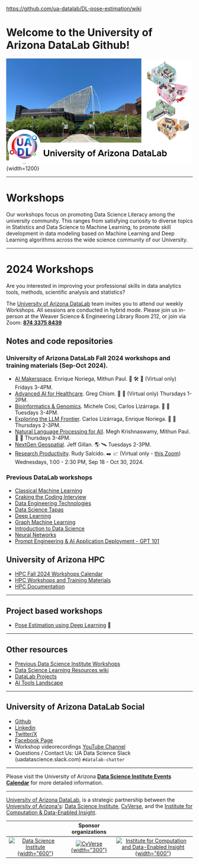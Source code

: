 https://github.com/ua-datalab/DL-pose-estimation/wiki
# Welcome to the University of Arizona DataLab Github!

![UA DataLab](images/UADL_Composition.png){width=1200}

***

# Workshops

Our workshops focus on promoting Data Science Literacy among the university community. This ranges from satisfying curiosity to diverse topics in Statistics and Data Science to Machine Learning, to promote skill development in data modeling based on Machine Learning and Deep Learning algorithms across the wide science community of our University.


***

# 2024 Workshops

Are you interested in improving your professional skills in data analytics tools, methods, scientific analysis and statistics?

The [University of Arizona DataLab](https://www.datascience.arizona.edu/education/uarizona-data-lab) team invites you to attend our weekly Workshops. All sessions are conducted in hybrid mode. Please join us in-person at the Weaver Science & Engineering Library Room 212, or join via Zoom: [**874 3375 8439**](https://arizona.zoom.us/s/87433758439)


## Notes and code repositories  

### University of Arizona DataLab Fall 2024 workshops and training materials (Sep-Oct 2024).

* [AI Makerspace](https://github.com/ua-datalab/AI-Makerspace). Enrique Noriega, Mithun Paul. :toolbox: :hammer_and_wrench: :robot: (Virtual only) Fridays 3-4PM. 
* [Advanced AI for Healthcare](https://github.com/ua-datalab/ai-healthcare/tree/main). Greg Chism. :robot: :hospital: (Virtual only) Thursdays 1-2PM. 
* [Bioinformatics & Genomics](https://github.com/ua-datalab/Bioinformatics/wiki). Michele Cosi, Carlos Lizárraga. :dna: :microscope: Tuesdays 3-4PM.  
* [Exploring the LLM Frontier](https://github.com/ua-datalab/Generative-AI/wiki).  Carlos Lizárraga, Enrique Noriega. :robot: :thought_balloon: Thursdays 2-3PM.
* [Natural Language Processing for All](https://github.com/ua-datalab/NLP-Speech).  Megh Krishnaswamy, Mithun Paul.  :robot: :speech_balloon:  Thursdays 3-4PM.
* [NextGen Geospatial](https://github.com/ua-datalab/Geospatial_Workshops/wiki). Jeff Gillan.  :earth_americas: :artificial_satellite: Tuesdays 2-3PM.
* [Research Productivity](https://www.datascience.arizona.edu/education/arizona-data-lab/research-productivity). Rudy Salcido. :black_nib: :chart_with_upwards_trend: (Virtual only - [this Zoom](https://arizona.zoom.us/j/88392544576?from=addon)) Wednesdays, 1:00 - 2:30 PM, Sep 18 - Oct 30, 2024. 


### Previous DataLab workshops

* [Classical Machine Learning](https://github.com/ua-datalab/MLWorkshops/wiki)
* [Craking the Coding Interview](https://github.com/ua-datalab/cracking_the_coding_interview)
* [Data Engineering Technologies](https://github.com/ua-datalab/DataEngineering)
* [Data Science Tapas](https://github.com/ua-datalab/DataScienceTapas/wiki)
* [Deep Learning](https://github.com/ua-datalab/DLWorkshops/wiki)
* [Graph Machine Learning](https://github.com/ua-datalab/GraphML)
* [Introduction to Data Science](https://github.com/ua-datalab/Workshops/wiki)
* [Neural Networks](https://github.com/ua-datalab/NeuralNetworks/wiki)
* [Prompt Engineering & AI Application Deployment - GPT 101](https://ua-data7.github.io/introllms/)

## University of Arizona HPC

* [HPC Fall 2024 Workshops Calendar](https://hpcdocs.hpc.arizona.edu/events/calendar/)
* [HPC Workshops and Training Materials](https://hpcdocs.hpc.arizona.edu/events/workshop_materials/)
* [HPC Documentation](https://hpcdocs.hpc.arizona.edu/)


***

## Project based workshops

* [Pose Estimation using Deep Learning](https://github.com/ua-datalab/DL-pose-estimation/wiki) :rat:

****

## Other resources

* [Previous Data Science Institute Workshops](https://workshops-uad7.github.io/)
* [Data Science Learning Resources wiki](https://github.com/ua-data7/LearningResources/wiki)
* [DataLab Projects](https://github.com/clizarraga-UAD7/DataScienceLab/wiki/Data-Lab-Projects)
* [AI Tools Landscape](https://github.com/ua-datalab/Workshops/wiki/AI-Tools-Landscape)

***

## University of Arizona DataLab Social 

* [Github](https://github.com/ua-datalab)
* [Linkedin](https://www.linkedin.com/company/100483432/admin/feed/posts/)
* [Twitter/X](https://twitter.com/UArizonaDataLab)
* [Facebook Page](https://www.facebook.com/profile.php?id=61556132138807)
* Workshop videorecordings [YouTube Channel](https://www.youtube.com/@UArizonaDataLab)
* Questions / Contact Us: UA Data Science Slack (uadatascience.slack.com) `#datalab-chatter`

***

Please visit the University of Arizona [**Data Science Institute Events Calendar**](https://www.datascience.arizona.edu/calendar) for more detailed information.


***


[University of Arizona DataLab](https://www.datascience.arizona.edu/education/uarizona-data-lab), is a strategic partnership between the [University of Arizona's](https://www.arizona.edu/):  [Data Science Institute](https://www.datascience.arizona.edu/), [CyVerse](https://cyverse.org/), and the
[Institute for Computation & Data-Enabled Insight](https://datainsight.arizona.edu/).


|  | Sponsor organizations | |
| :--: | :--: | :--: |
| [![Data Science Institute](https://datascience.arizona.edu/sites/default/files/Data%20Science%20Institute_Webheader%20%281%29.svg){width="600"}](https://datascience.arizona.edu) | [![CyVerse](https://cyverse.org/sites/default/files/cyverse_logo_1_0.png){width="300"}](https://cyverse.org/) | [![Institute for Computation and Data-Enabled Insight](https://datainsight.arizona.edu/sites/default/files/institute-for-comp-data-enabled-insight_web_0.svg){width="600"}](https://datainsight.arizona.edu/) |
